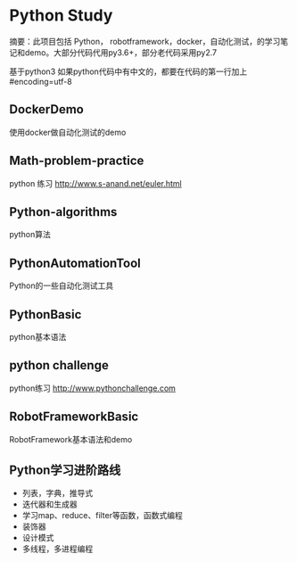 # Python Study
摘要：此项目包括 Python， robotframework，docker，自动化测试，的学习笔记和demo。大部分代码代用py3.6+，部分老代码采用py2.7

基于python3
如果python代码中有中文的，都要在代码的第一行加上#encoding=utf-8
## DockerDemo
使用docker做自动化测试的demo
## Math-problem-practice
python 练习 http://www.s-anand.net/euler.html 
## Python-algorithms
python算法
## PythonAutomationTool
Python的一些自动化测试工具
## PythonBasic
python基本语法
## python challenge         
python练习 http://www.pythonchallenge.com
## RobotFrameworkBasic
RobotFramework基本语法和demo

## Python学习进阶路线
- 列表，字典，推导式
- 迭代器和生成器
- 学习map、reduce、filter等函数，函数式编程
- 装饰器
- 设计模式
- 多线程，多进程编程
